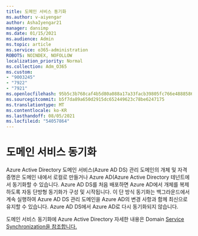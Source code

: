 ```yaml
---
title: 도메인 서비스 동기화
ms.author: v-aiyengar
author: AshaIyengar21
manager: dansimp
ms.date: 01/15/2021
ms.audience: Admin
ms.topic: article
ms.service: o365-administration
ROBOTS: NOINDEX, NOFOLLOW
localization_priority: Normal
ms.collection: Adm_O365
ms.custom:
- "9003245"
- "7922"
- "7921"
ms.openlocfilehash: 95b5c3b768caf4b5d80a088a17a33facb39805fc766e4888586ae052d91681e3
ms.sourcegitcommit: b5f7da89a650d2915dc652449623c78be6247175
ms.translationtype: MT
ms.contentlocale: ko-KR
ms.lasthandoff: 08/05/2021
ms.locfileid: "54057864"
---
```

# <a name="domain-service-synchronization"></a>도메인 서비스 동기화

Azure Active Directory 도메인 서비스(Azure AD DS) 관리 도메인의 개체 및 자격 증명은 도메인 내에서 로컬로 만들거나 Azure AD(Azure Active Directory 테넌트에서 동기화할 수 있습니다. Azure AD DS를 처음 배포하면 Azure AD에서 개체를 복제하도록 자동 단방형 동기화가 구성 및 시작됩니다. 이 단 방식 동기화는 백그라운드에서 계속 실행하여 Azure AD DS 관리 도메인을 Azure AD의 변경 사항과 함께 최신으로 유지할 수 있습니다. Azure AD DS에서 Azure AD로 다시 동기화되지 않습니다.

도메인 서비스 동기화에 Azure Active Directory 자세한 내용은 Domain [Service Synchronization을 참조합니다.](https://docs.microsoft.com/azure/active-directory-domain-services/synchronization) 
